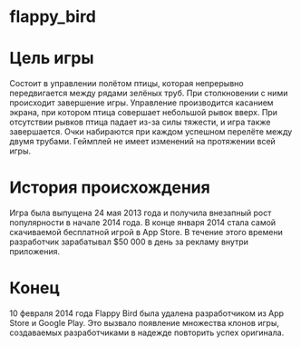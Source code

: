 # flappy_bird
# Цель игры
Cостоит в управлении полётом птицы, которая непрерывно передвигается между рядами зелёных труб. При столкновении с ними происходит завершение игры. Управление производится касанием экрана, при котором птица совершает небольшой рывок вверх. При отсутствии рывков птица падает из-за силы тяжести, и игра также завершается. Очки набираются при каждом успешном перелёте между двумя трубами. Геймплей не имеет изменений на протяжении всей игры. 
# История происхождения
Игра была выпущена 24 мая 2013 года и получила внезапный рост популярности в начале 2014 года. В конце января 2014 стала самой скачиваемой бесплатной игрой в App Store. В течение этого времени разработчик зарабатывал $50 000 в день за рекламу внутри приложения.
# Конец
10 февраля 2014 года Flappy Bird была удалена разработчиком из App Store и Google Play. Это вызвало появление множества клонов игры, создаваемых разработчиками в надежде повторить успех оригинала.
